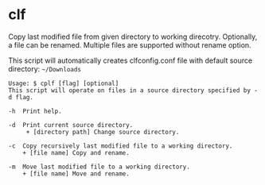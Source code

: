 # clf

Copy last modified file from given directory to working direcotry. Optionally, a file can be renamed. Multiple files are supported without rename option.

This script will automatically creates clfconfig.conf file with default source directory:
 `~/Downloads`

```
Usage: $ cplf [flag] [optional]
This script will operate on files in a source directory specified by -d flag.

-h  Print help.

-d  Print current source directory.
     + [directory path] Change source directory.

-c  Copy recursively last modified file to a working directory.
    + [file name] Copy and rename.

-m  Move last modified file to a working directory.
    + [file name] Move and rename.
```